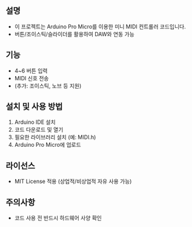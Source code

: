 

## 설명
- 이 프로젝트는 Arduino Pro Micro를 이용한 미니 MIDI 컨트롤러 코드입니다.
- 버튼/조이스틱/슬라이더를 활용하여 DAW와 연동 가능

## 기능
- 4~6 버튼 입력
- MIDI 신호 전송
- (추가: 조이스틱, 노브 등 지원)

## 설치 및 사용 방법
1. Arduino IDE 설치
2. 코드 다운로드 및 열기
3. 필요한 라이브러리 설치 (예: MIDI.h)
4. Arduino Pro Micro에 업로드

## 라이선스
- MIT License 적용 (상업적/비상업적 자유 사용 가능)

## 주의사항
- 코드 사용 전 반드시 하드웨어 사양 확인
